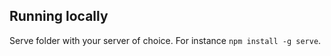 

## Running locally

Serve folder with your server of choice. For instance `npm install -g serve`.

